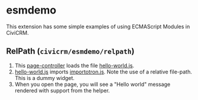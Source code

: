 # esmdemo

This extension has some simple examples of using ECMAScript Modules in CiviCRM.

## RelPath (`civicrm/esmdemo/relpath`)

1. This [page-controller](CRM/Esmdemo/Page/RelPath.php) loads the file [hello-world.js](js/hello-world-.js).
2. [hello-world.js](js/hello-world-.js) imports [importotron.js](js/importotron.js). Note the use of a relative file-path.
   This is a dummy widget.
3. When you open the page, you will see a "Hello world" message rendered with support from the helper.

<!--
## ImportMap (`civicrm/esmdemo/importmap`)

1. This page loads an import-map, where the logical path `esmdemo/*` corresponds to the folder `./js` in this extension.
2. This page adds some dynamic ESM code which uses `import` to load from the logical path `esmdemo/*`.
-->
